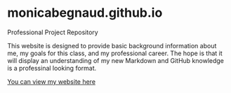 # monicabegnaud.github.io
Professional Project Repository 

This website is designed to provide basic background information about me, my goals for this class, and my professional career. The hope is that it will display an understanding of my new Markdown and GitHub knowledge is a professinal looking format. 

[You can view my website here](https://monicabegnaud.github.io/)


